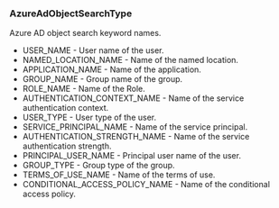 ### AzureAdObjectSearchType
Azure AD object search keyword names.

- USER_NAME - User name of the user.
- NAMED_LOCATION_NAME - Name of the named location.
- APPLICATION_NAME - Name of the application.
- GROUP_NAME - Group name of the group.
- ROLE_NAME - Name of the Role.
- AUTHENTICATION_CONTEXT_NAME - Name of the service authentication context.
- USER_TYPE - User type of the user.
- SERVICE_PRINCIPAL_NAME - Name of the service principal.
- AUTHENTICATION_STRENGTH_NAME - Name of the service authentication strength.
- PRINCIPAL_USER_NAME - Principal user name of the user.
- GROUP_TYPE - Group type of the group.
- TERMS_OF_USE_NAME - Name of the terms of use.
- CONDITIONAL_ACCESS_POLICY_NAME - Name of the conditional access policy.

